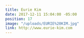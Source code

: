 ```yaml
---
title: Eurie Kim
date: 2017-12-11 15:04:00 -05:00
position: 17
image: "/uploads/EURIE%20KIM.jpg"
link: http://www.eurie-kim.com
---
```


